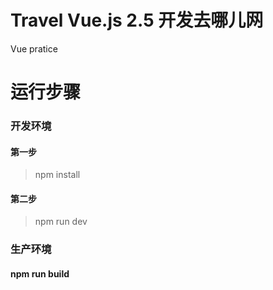 # Travel Vue.js 2.5 开发去哪儿网
Vue pratice

# 运行步骤
### 开发环境
#### 第一步
> npm install 
#### 第二步
> npm run dev 

### 生产环境
#### npm run build